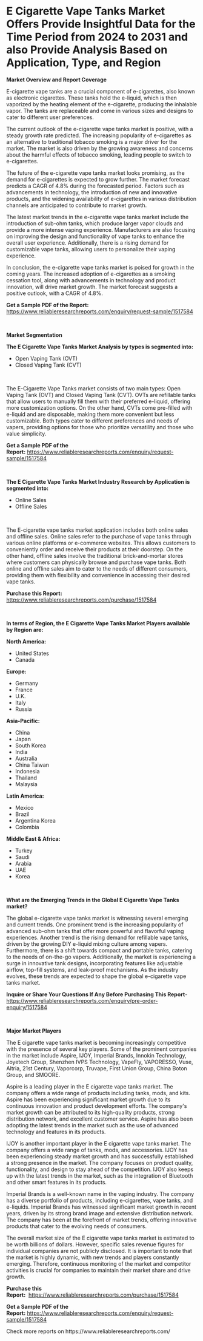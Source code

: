 <p><h1>E Cigarette Vape Tanks Market Offers Provide Insightful Data for the Time Period from 2024 to 2031 and also Provide Analysis Based on Application, Type, and Region</h1></p><p><strong>Market Overview and Report Coverage</strong></p>
<p><p>E-cigarette vape tanks are a crucial component of e-cigarettes, also known as electronic cigarettes. These tanks hold the e-liquid, which is then vaporized by the heating element of the e-cigarette, producing the inhalable vapor. The tanks are replaceable and come in various sizes and designs to cater to different user preferences.</p><p>The current outlook of the e-cigarette vape tanks market is positive, with a steady growth rate predicted. The increasing popularity of e-cigarettes as an alternative to traditional tobacco smoking is a major driver for the market. The market is also driven by the growing awareness and concerns about the harmful effects of tobacco smoking, leading people to switch to e-cigarettes.</p><p>The future of the e-cigarette vape tanks market looks promising, as the demand for e-cigarettes is expected to grow further. The market forecast predicts a CAGR of 4.8% during the forecasted period. Factors such as advancements in technology, the introduction of new and innovative products, and the widening availability of e-cigarettes in various distribution channels are anticipated to contribute to market growth.</p><p>The latest market trends in the e-cigarette vape tanks market include the introduction of sub-ohm tanks, which produce larger vapor clouds and provide a more intense vaping experience. Manufacturers are also focusing on improving the design and functionality of vape tanks to enhance the overall user experience. Additionally, there is a rising demand for customizable vape tanks, allowing users to personalize their vaping experience.</p><p>In conclusion, the e-cigarette vape tanks market is poised for growth in the coming years. The increased adoption of e-cigarettes as a smoking cessation tool, along with advancements in technology and product innovation, will drive market growth. The market forecast suggests a positive outlook, with a CAGR of 4.8%.</p></p>
<p><strong>Get a Sample PDF of the Report:</strong> <a href="https://www.reliableresearchreports.com/enquiry/request-sample/1517584">https://www.reliableresearchreports.com/enquiry/request-sample/1517584</a></p>
<p>&nbsp;</p>
<p><strong>Market Segmentation</strong></p>
<p><strong>The E Cigarette Vape Tanks Market Analysis by types is segmented into:</strong></p>
<p><ul><li>Open Vaping Tank (OVT)</li><li>Closed Vaping Tank (CVT)</li></ul></p>
<p>&nbsp;</p>
<p><p>The E-Cigarette Vape Tanks market consists of two main types: Open Vaping Tank (OVT) and Closed Vaping Tank (CVT). OVTs are refillable tanks that allow users to manually fill them with their preferred e-liquid, offering more customization options. On the other hand, CVTs come pre-filled with e-liquid and are disposable, making them more convenient but less customizable. Both types cater to different preferences and needs of vapers, providing options for those who prioritize versatility and those who value simplicity.</p></p>
<p><strong>Get a Sample PDF of the Report:</strong>&nbsp;<a href="https://www.reliableresearchreports.com/enquiry/request-sample/1517584">https://www.reliableresearchreports.com/enquiry/request-sample/1517584</a></p>
<p>&nbsp;</p>
<p><strong>The E Cigarette Vape Tanks Market Industry Research by Application is segmented into:</strong></p>
<p><ul><li>Online Sales</li><li>Offline Sales</li></ul></p>
<p>&nbsp;</p>
<p><p>The E-cigarette vape tanks market application includes both online sales and offline sales. Online sales refer to the purchase of vape tanks through various online platforms or e-commerce websites. This allows customers to conveniently order and receive their products at their doorstep. On the other hand, offline sales involve the traditional brick-and-mortar stores where customers can physically browse and purchase vape tanks. Both online and offline sales aim to cater to the needs of different consumers, providing them with flexibility and convenience in accessing their desired vape tanks.</p></p>
<p><strong>Purchase this Report:</strong>&nbsp; <a href="https://www.reliableresearchreports.com/purchase/1517584">https://www.reliableresearchreports.com/purchase/1517584</a></p>
<p>&nbsp;</p>
<p><strong>In terms of Region, the E Cigarette Vape Tanks Market Players available by Region are:</strong></p>
<p>
    <p> <strong> North America: </strong>
        <ul>
            <li>United States</li>
            <li>Canada</li>
        </ul>
        </p> 
    <p> <strong> Europe: </strong>
        <ul>
            <li>Germany</li>
            <li>France</li>
            <li>U.K.</li>
            <li>Italy</li>
            <li>Russia</li>
        </ul>
        </p> 
    <p> <strong> Asia-Pacific: </strong>
        <ul>
            <li>China</li>
            <li>Japan</li>
            <li>South Korea</li>
            <li>India</li>
            <li>Australia</li>
            <li>China Taiwan</li>
            <li>Indonesia</li>
            <li>Thailand</li>
            <li>Malaysia</li>
        </ul>
        </p> 
    <p> <strong> Latin America: </strong>
        <ul>
            <li>Mexico</li>
            <li>Brazil</li>
            <li>Argentina Korea</li>
            <li>Colombia</li>
        </ul>
        </p> 
    <p> <strong> Middle East & Africa: </strong>
        <ul>
            <li>Turkey</li>
            <li>Saudi</li>
            <li>Arabia</li>
            <li>UAE</li>
            <li>Korea</li>
        </ul>
    </p>
    </p>
<p>&nbsp;</p>
<p><strong>What are the Emerging Trends in the Global E Cigarette Vape Tanks market?</strong></p>
<p><p>The global e-cigarette vape tanks market is witnessing several emerging and current trends. One prominent trend is the increasing popularity of advanced sub-ohm tanks that offer more powerful and flavorful vaping experiences. Another trend is the rising demand for refillable vape tanks, driven by the growing DIY e-liquid mixing culture among vapers. Furthermore, there is a shift towards compact and portable tanks, catering to the needs of on-the-go vapers. Additionally, the market is experiencing a surge in innovative tank designs, incorporating features like adjustable airflow, top-fill systems, and leak-proof mechanisms. As the industry evolves, these trends are expected to shape the global e-cigarette vape tanks market.</p></p>
<p><strong>Inquire or Share Your Questions If Any Before Purchasing This Report</strong>- <a href="https://www.reliableresearchreports.com/enquiry/pre-order-enquiry/1517584">https://www.reliableresearchreports.com/enquiry/pre-order-enquiry/1517584</a></p>
<p>&nbsp;</p>
<p><strong>Major Market Players</strong></p>
<p><p>The E cigarette vape tanks market is becoming increasingly competitive with the presence of several key players. Some of the prominent companies in the market include Aspire, IJOY, Imperial Brands, Innokin Technology, Joyetech Group, Shenzhen IVPS Technology, VapeFly, VAPORESSO, Vuse, Altria, 21st Century, Vaporcorp, Truvape, First Union Group, China Boton Group, and SMOORE.</p><p>Aspire is a leading player in the E cigarette vape tanks market. The company offers a wide range of products including tanks, mods, and kits. Aspire has been experiencing significant market growth due to its continuous innovation and product development efforts. The company's market growth can be attributed to its high-quality products, strong distribution network, and excellent customer service. Aspire has also been adopting the latest trends in the market such as the use of advanced technology and features in its products.</p><p>IJOY is another important player in the E cigarette vape tanks market. The company offers a wide range of tanks, mods, and accessories. IJOY has been experiencing steady market growth and has successfully established a strong presence in the market. The company focuses on product quality, functionality, and design to stay ahead of the competition. IJOY also keeps up with the latest trends in the market, such as the integration of Bluetooth and other smart features in its products.</p><p>Imperial Brands is a well-known name in the vaping industry. The company has a diverse portfolio of products, including e-cigarettes, vape tanks, and e-liquids. Imperial Brands has witnessed significant market growth in recent years, driven by its strong brand image and extensive distribution network. The company has been at the forefront of market trends, offering innovative products that cater to the evolving needs of consumers.</p><p>The overall market size of the E cigarette vape tanks market is estimated to be worth billions of dollars. However, specific sales revenue figures for individual companies are not publicly disclosed. It is important to note that the market is highly dynamic, with new trends and players constantly emerging. Therefore, continuous monitoring of the market and competitor activities is crucial for companies to maintain their market share and drive growth.</p></p>
<p><strong>Purchase this Report:</strong>&nbsp;&nbsp;<a href="https://www.reliableresearchreports.com/purchase/1517584">https://www.reliableresearchreports.com/purchase/1517584</a></p>
<p></p>
<p><strong>Get a Sample PDF of the Report:</strong>&nbsp;<a href="https://www.reliableresearchreports.com/enquiry/request-sample/1517584">https://www.reliableresearchreports.com/enquiry/request-sample/1517584</a></p>
<p>Check more reports on https://www.reliableresearchreports.com/</p>